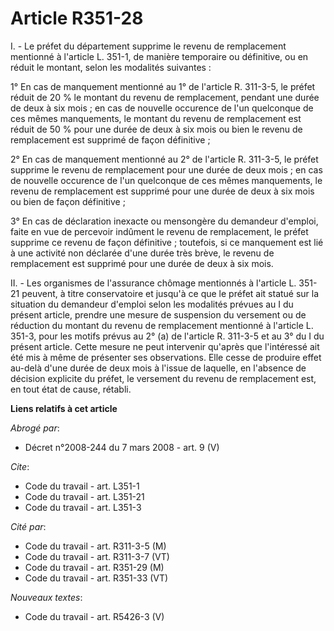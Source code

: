 # Article R351-28

I. - Le préfet du département supprime le revenu de remplacement mentionné à l'article L. 351-1, de manière temporaire ou
définitive, ou en réduit le montant, selon les modalités suivantes :

1° En cas de manquement mentionné au 1° de l'article R. 311-3-5, le préfet réduit de 20 % le montant du revenu de
remplacement, pendant une durée de deux à six mois ; en cas de nouvelle occurence de l'un quelconque de ces mêmes
manquements, le montant du revenu de remplacement est réduit de 50 % pour une durée de deux à six mois ou bien le revenu de
remplacement est supprimé de façon définitive ;

2° En cas de manquement mentionné au 2° de l'article R. 311-3-5, le préfet supprime le revenu de remplacement pour une durée
de deux mois ; en cas de nouvelle occurence de l'un quelconque de ces mêmes manquements, le revenu de remplacement est
supprimé pour une durée de deux à six mois ou bien de façon définitive ;

3° En cas de déclaration inexacte ou mensongère du demandeur d'emploi, faite en vue de percevoir indûment le revenu de
remplacement, le préfet supprime ce revenu de façon définitive ; toutefois, si ce manquement est lié à une activité non
déclarée d'une durée très brève, le revenu de remplacement est supprimé pour une durée de deux à six mois.

II. - Les organismes de l'assurance chômage mentionnés à l'article L. 351-21 peuvent, à titre conservatoire et jusqu'à ce que
le préfet ait statué sur la situation du demandeur d'emploi selon les modalités prévues au I du présent article, prendre une
mesure de suspension du versement ou de réduction du montant du revenu de remplacement mentionné à l'article L. 351-3, pour
les motifs prévus au 2° (a) de l'article R. 311-3-5 et au 3° du I du présent article. Cette mesure ne peut intervenir
qu'après que l'intéressé ait été mis à même de présenter ses observations. Elle cesse de produire effet au-delà d'une durée
de deux mois à l'issue de laquelle, en l'absence de décision explicite du préfet, le versement du revenu de remplacement est,
en tout état de cause, rétabli.

**Liens relatifs à cet article**

_Abrogé par_:

  - Décret n°2008-244 du 7 mars 2008 - art. 9 (V)

_Cite_:

  - Code du travail - art. L351-1
  - Code du travail - art. L351-21
  - Code du travail - art. L351-3

_Cité par_:

  - Code du travail - art. R311-3-5 (M)
  - Code du travail - art. R311-3-7 (VT)
  - Code du travail - art. R351-29 (M)
  - Code du travail - art. R351-33 (VT)

_Nouveaux textes_:

  - Code du travail - art. R5426-3 (V)
